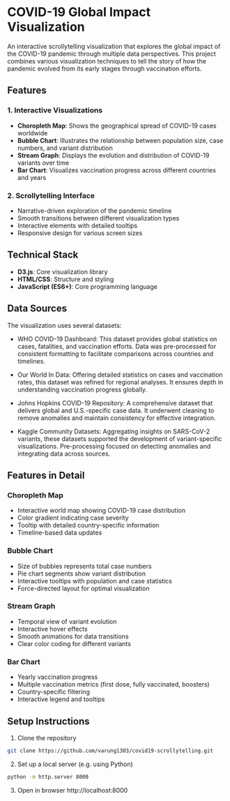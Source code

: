 # COVID-19 Global Impact Visualization

An interactive scrollytelling visualization that explores the global impact of the COVID-19 pandemic through multiple data perspectives. This project combines various visualization techniques to tell the story of how the pandemic evolved from its early stages through vaccination efforts.

## Features

### 1. Interactive Visualizations
- **Choropleth Map**: Shows the geographical spread of COVID-19 cases worldwide
- **Bubble Chart**: Illustrates the relationship between population size, case numbers, and variant distribution
- **Stream Graph**: Displays the evolution and distribution of COVID-19 variants over time
- **Bar Chart**: Visualizes vaccination progress across different countries and years

### 2. Scrollytelling Interface
- Narrative-driven exploration of the pandemic timeline
- Smooth transitions between different visualization types
- Interactive elements with detailed tooltips
- Responsive design for various screen sizes

## Technical Stack

- **D3.js**: Core visualization library
- **HTML/CSS**: Structure and styling
- **JavaScript (ES6+)**: Core programming language

## Data Sources

The visualization uses several datasets:
- WHO COVID-19 Dashboard: This dataset provides global statistics on cases, fatalities, and vaccination efforts. Data was pre-processed for consistent formatting to facilitate comparisons across countries and timelines.  

- Our World In Data: Offering detailed statistics on cases and vaccination rates, this dataset was refined for regional analyses. It ensures depth in understanding vaccination progress globally.  

- Johns Hopkins COVID-19 Repository: A comprehensive dataset that delivers global and U.S.-specific case data. It underwent cleaning to remove anomalies and maintain consistency for effective integration.  

- Kaggle Community Datasets: Aggregating insights on SARS-CoV-2 variants, these datasets supported the development of variant-specific visualizations. Pre-processing focused on detecting anomalies and integrating data across sources.  

## Features in Detail

### Choropleth Map
- Interactive world map showing COVID-19 case distribution
- Color gradient indicating case severity
- Tooltip with detailed country-specific information
- Timeline-based data updates

### Bubble Chart
- Size of bubbles represents total case numbers
- Pie chart segments show variant distribution
- Interactive tooltips with population and case statistics
- Force-directed layout for optimal visualization

### Stream Graph
- Temporal view of variant evolution
- Interactive hover effects
- Smooth animations for data transitions
- Clear color coding for different variants

### Bar Chart
- Yearly vaccination progress
- Multiple vaccination metrics (first dose, fully vaccinated, boosters)
- Country-specific filtering
- Interactive legend and tooltips

## Setup Instructions

1. Clone the repository
```bash
git clone https://github.com/varung1303/covid19-scrollytelling.git
```
2. Set up a local server (e.g. using Python)
```bash
python -m http.server 8000
```
3. Open in browser http://localhost:8000
